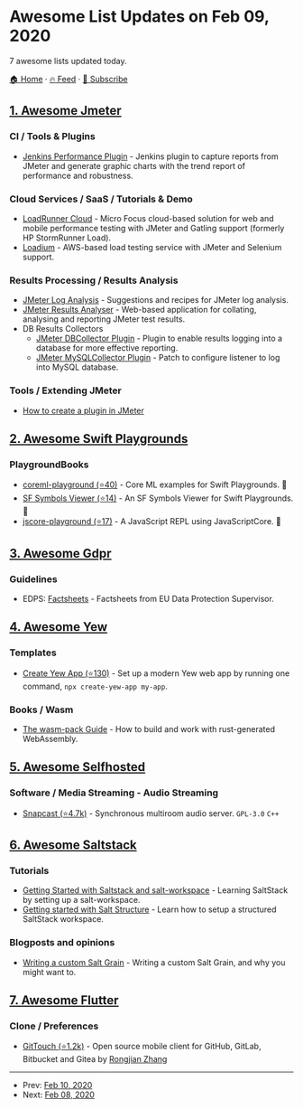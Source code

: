 # Awesome List Updates on Feb 09, 2020

7 awesome lists updated today.

[🏠 Home](/README.md) · [🔥 Feed](https://test.trackawesomelist.com/feed.xml) · [📮 Subscribe](https://trackawesomelist.us17.list-manage.com/subscribe?u=d2f0117aa829c83a63ec63c2f&id=36a103854c)



## [1. Awesome Jmeter](/content/aliesbelik/awesome-jmeter/README.md)

### CI / Tools & Plugins

*   [Jenkins Performance Plugin](https://plugins.jenkins.io/performance/) - Jenkins plugin to capture reports from JMeter and generate graphic charts with the trend report of performance and robustness.

### Cloud Services / SaaS / Tutorials & Demo

*   [LoadRunner Cloud](https://www.microfocus.com/en-us/products/loadrunner-cloud/overview) - Micro Focus cloud-based solution for web and mobile performance testing with JMeter and Gatling support (formerly HP StormRunner Load).
*   [Loadium](https://loadium.com/) - AWS-based load testing service with JMeter and Selenium support.

### Results Processing / Results Analysis

*   [JMeter Log Analysis](https://cwiki.apache.org/confluence/display/jmeter/LogAnalysis) - Suggestions and recipes for JMeter log analysis.
*   [JMeter Results Analyser](https://sourceforge.net/projects/jmstats/) - Web-based application for collating, analysing and reporting JMeter test results.
*   DB Results Collectors
    *   [JMeter DBCollector Plugin](https://sourceforge.net/projects/jmeterdbcollect/) - Plugin to enable results logging into a database for more effective reporting.
    *   [JMeter MySQLCollector Plugin](https://cwiki.apache.org/confluence/display/jmeter/MysqlCollectorPlugin) - Patch to configure listener to log into MySQL database.

### Tools / Extending JMeter

*   [How to create a plugin in JMeter](https://stackoverflow.com/questions/20422640/how-to-create-a-plugin-in-jmeter)

## [2. Awesome Swift Playgrounds](/content/uraimo/Awesome-Swift-Playgrounds/README.md)

### PlaygroundBooks

*   [coreml-playground (⭐40)](https://github.com/kkk669/coreml-playground) - Core ML examples for Swift Playgrounds. 🍁
*   [SF Symbols Viewer (⭐14)](https://github.com/kkk669/SF-Symbols-Viewer) - An SF Symbols Viewer for Swift Playgrounds. 🍁
*   [jscore-playground (⭐17)](https://github.com/kkk669/jscore-playground) - A JavaScript REPL using JavaScriptCore. 🍁

## [3. Awesome Gdpr](/content/bakke92/awesome-gdpr/README.md)

### Guidelines

*   EDPS: [Factsheets](https://edps.europa.eu/data-protection/our-work/our-work-by-type/factsheets_en) - Factsheets from EU Data Protection Supervisor.

## [4. Awesome Yew](/content/jetli/awesome-yew/README.md)

### Templates

*   [Create Yew App (⭐130)](https://github.com/jetli/create-yew-app) - Set up a modern Yew web app by running one command, `npx create-yew-app my-app`.

### Books / Wasm

*   [The wasm-pack Guide](https://rustwasm.github.io/docs/wasm-pack/) - How to build and work with rust-generated WebAssembly.

## [5. Awesome Selfhosted](/content/awesome-selfhosted/awesome-selfhosted/README.md)

### Software / Media Streaming - Audio Streaming

*   [Snapcast (⭐4.7k)](https://github.com/badaix/snapcast) - Synchronous multiroom audio server. `GPL-3.0` `C++`

## [6. Awesome Saltstack](/content/hbokh/awesome-saltstack/README.md)

### Tutorials

*   [Getting Started with Saltstack and salt-workspace](https://blog.badgerops.net/getting-started-with-salt-workspace/) - Learning SaltStack by setting up a salt-workspace.
*   [Getting started with Salt Structure](https://blog.badgerops.net/getting-started-with-salt-structure-2/) - Learn how to setup a structured SaltStack workspace.

### Blogposts and opinions

*   [Writing a custom Salt Grain](https://blog.badgerops.net/writing-a-custom-salt-grain/) - Writing a custom Salt Grain, and why you might want to.

## [7. Awesome Flutter](/content/Solido/awesome-flutter/README.md)

### Clone / Preferences

*   [GitTouch (⭐1.2k)](https://github.com/pd4d10/git-touch) <!--stargazers:pd4d10/git-touch--> - Open source mobile client for GitHub, GitLab, Bitbucket and Gitea by [Rongjian Zhang](https://github.com/pd4d10)

---

- Prev: [Feb 10, 2020](/content/2020/02/10/README.md)
- Next: [Feb 08, 2020](/content/2020/02/08/README.md)